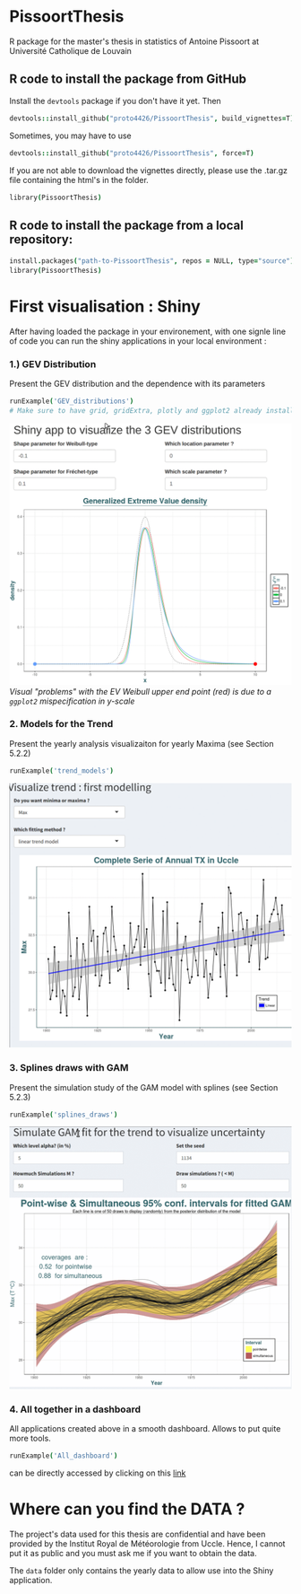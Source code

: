 # PissoortThesis
R package for the master's thesis in statistics of Antoine Pissoort at Université Catholique de Louvain

## R code to install the package from GitHub
Install the `devtools` package if you don't have it yet. Then 

```coffee
devtools::install_github("proto4426/PissoortThesis", build_vignettes=T)
```

Sometimes, you may have to use 

```coffee
devtools::install_github("proto4426/PissoortThesis", force=T)
```

If you are not able to download the vignettes directly, please use the .tar.gz file containing the html's in the folder.

```coffee
library(PissoortThesis)
```

## R code to install the package from a local repository:

```coffee
install.packages("path-to-PissoortThesis", repos = NULL, type="source")
library(PissoortThesis)
```


# First visualisation : Shiny

After having loaded the package in your environement, with one signle line of code you can run the shiny applications in your local environment : 

### 1.) GEV Distribution 
Present the GEV distribution and the dependence with its parameters
```coffee
runExample('GEV_distributions') 
# Make sure to have grid, gridExtra, plotly and ggplot2 already installed
```
![gap_test](https://github.com/proto4426/LaTeX_new/blob/master/gif/gev_distrib.gif)
*Visual "problems" with the EV Weibull upper end point (red) is due to a `ggplot2` mispecification in y-scale*


### 2. Models for the Trend
Present the yearly analysis visualizaiton for yearly Maxima (see Section 5.2.2)
```coffee
runExample('trend_models')  
```
![gap_test](https://github.com/proto4426/LaTeX_new/blob/master/gif/trend_models.gif)

### 3. Splines draws with GAM 
Present the simulation study of the GAM model with splines (see Section 5.2.3)
```coffee
runExample('splines_draws') 
```
![gap_test](https://github.com/proto4426/LaTeX_new/blob/master/gif/splines.gif)


### 4. All together in a dashboard 
All applications created above in a smooth dashboard. Allows to put quite more tools. 
```coffee
runExample('All_dashboard') 
```
can be directly accessed by clicking on this [link](https://proto4426.shinyapps.io/All_dashboard/)



# Where can you find the DATA ? 

The project's data used for this thesis are confidential and have been provided by the Institut Royal de Météorologie from Uccle. Hence, I cannot put it as public and you must ask me if you want to obtain the data. 

The `data` folder only contains the yearly data to allow use into the Shiny application. 
